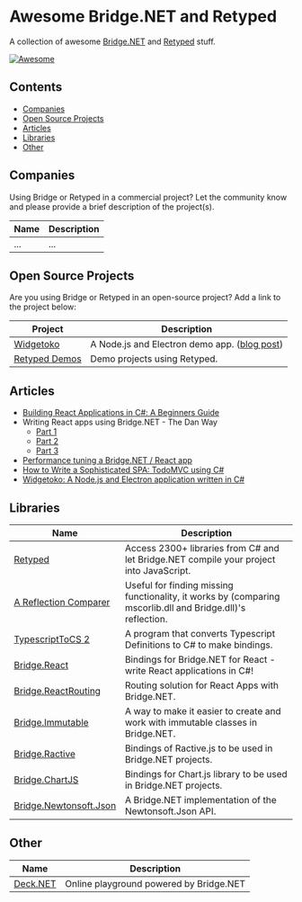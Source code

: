 # Awesome Bridge.NET and Retyped

A collection of awesome [Bridge.NET](https://bridge.net) and [Retyped](https://retyped.com) stuff.

[![Awesome](https://awesome.re/badge.svg)](https://awesome.re)

## Contents

 - [Companies](#companies)
 - [Open Source Projects](#open-source-projects)
 - [Articles](#articles)
 - [Libraries](#libraries)
 - [Other](#other)
 
## Companies

Using Bridge or Retyped in a commercial project? Let the community know and please provide a brief description of the project(s).

Name | Description
---- | ----
... | ...
 
## Open Source Projects

Are you using Bridge or Retyped in an open-source project? Add a link to the project below:

Project | Description
---- | ----
[Widgetoko](https://github.com/bridgedotnet/Widgetoko) | A Node.js and Electron demo app. ([blog post](https://blog.bridge.net/widgetoko-a-node-js-and-electron-application-written-in-c-1a2be480e4f9))
[Retyped Demos](https://demos.retyped.com/) | Demo projects using Retyped.

## Articles

  - [Building React Applications in C#: A Beginners Guide](https://medium.com/@zaid.naom/building-react-applications-in-c-a-beginners-guide-5a2d001744c4)
  - Writing React apps using Bridge.NET - The Dan Way
    - [Part 1](http://www.productiverage.com/writing-react-apps-using-bridgenet-the-dan-way-from-first-principles)
    - [Part 2](http://www.productiverage.com/writing-react-apps-using-bridgenet-the-dan-way-part-two)
    - [Part 3](http://www.productiverage.com/writing-react-apps-using-bridgenet-the-dan-way-part-three)
  - [Performance tuning a Bridge.NET / React app](http://www.productiverage.com/performance-tuning-a-bridgenet-react-app)
  - [How to Write a Sophisticated SPA: TodoMVC using C#](https://hackernoon.com/how-to-write-a-sophisticated-spa-todomvc-using-c-df81ea50f4e0)
  - [Widgetoko: A Node.js and Electron application written in C#](https://blog.bridge.net/widgetoko-a-node-js-and-electron-application-written-in-c-1a2be480e4f9)
 
## Libraries

Name | Description
---- | ----
[Retyped](https://retyped.com/) | Access 2300+ libraries from C# and let Bridge.NET compile your project into JavaScript.
[A Reflection Comparer](https://michaelcheers.github.io/ReflectionComparison-Results/result.html) | Useful for finding missing functionality, it works by (comparing mscorlib.dll and Bridge.dll)'s reflection.
[TypescriptToCS 2](https://github.com/michaelcheers/TypescriptToCS2) | A program that converts Typescript Definitions to C# to make bindings.
[Bridge.React](https://github.com/ProductiveRage/Bridge.React) | Bindings for Bridge.NET for React - write React applications in C#!
[Bridge.ReactRouting](https://github.com/ProductiveRage/Bridge.ReactRouting) | Routing solution for React Apps with Bridge.NET.
[Bridge.Immutable](https://github.com/ProductiveRage/Bridge.Immutable) | A way to make it easier to create and work with immutable classes in Bridge.NET.
[Bridge.Ractive](https://github.com/Zaid-Ajaj/Bridge.Ractive) | Bindings of Ractive.js to be used in Bridge.NET projects.
[Bridge.ChartJS](https://github.com/Zaid-Ajaj/Bridge.ChartJS) | Bindings for Chart.js library to be used in Bridge.NET projects.
[Bridge.Newtonsoft.Json](https://github.com/bridgedotnet/Bridge.Newtonsoft.Json) | A Bridge.NET implementation of the Newtonsoft.Json API. 

## Other

Name | Description
---- | ----
[Deck.NET](https://deck.net) | Online playground powered by Bridge.NET
